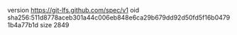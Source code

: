 version https://git-lfs.github.com/spec/v1
oid sha256:511d8778aceb301a44c006eb848e6ca29b679dd92d50fd5f16b04791b4a77b1d
size 2849
